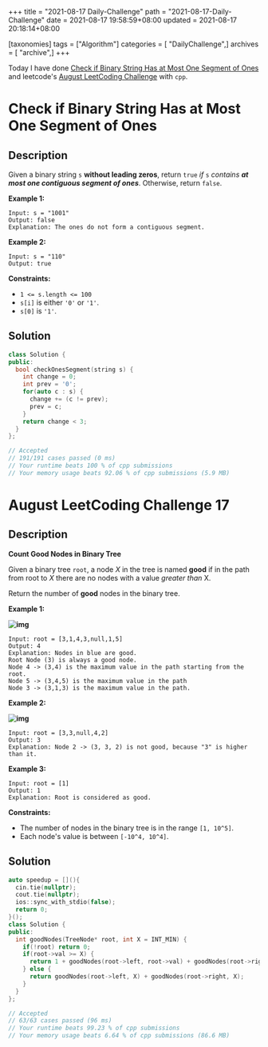 +++
title = "2021-08-17 Daily-Challenge"
path = "2021-08-17-Daily-Challenge"
date = 2021-08-17 19:58:59+08:00
updated = 2021-08-17 20:18:14+08:00

[taxonomies]
tags = ["Algorithm"]
categories = [ "DailyChallenge",]
archives = [ "archive",]
+++

Today I have done [Check if Binary String Has at Most One Segment of Ones](https://leetcode.com/problems/check-if-binary-string-has-at-most-one-segment-of-ones/description/) and leetcode's [August LeetCoding Challenge](https://leetcode.com/explore/challenge/card/august-leetcoding-challenge-2021/615/week-3-august-15th-august-21st/3899/) with `cpp`.

<!-- more -->

# Check if Binary String Has at Most One Segment of Ones

## Description

Given a binary string `s` **without leading zeros**, return `true` *if* `s` *contains **at most one contiguous segment of ones***. Otherwise, return `false`.

 

**Example 1:**

```
Input: s = "1001"
Output: false
Explanation: The ones do not form a contiguous segment.
```

**Example 2:**

```
Input: s = "110"
Output: true
```

 

**Constraints:**

- `1 <= s.length <= 100`
- `s[i]` is either `'0'` or `'1'`.
- `s[0]` is `'1'`.

## Solution

``` cpp
class Solution {
public:
  bool checkOnesSegment(string s) {
    int change = 0;
    int prev = '0';
    for(auto c : s) {
      change += (c != prev);
      prev = c;
    }
    return change < 3;
  }
};

// Accepted
// 191/191 cases passed (0 ms)
// Your runtime beats 100 % of cpp submissions
// Your memory usage beats 92.06 % of cpp submissions (5.9 MB)
```

# August LeetCoding Challenge 17

## Description

**Count Good Nodes in Binary Tree**

Given a binary tree `root`, a node *X* in the tree is named **good** if in the path from root to *X* there are no nodes with a value *greater than* X.

Return the number of **good** nodes in the binary tree.

 

**Example 1:**

**![img](https://assets.leetcode.com/uploads/2020/04/02/test_sample_1.png)**

```
Input: root = [3,1,4,3,null,1,5]
Output: 4
Explanation: Nodes in blue are good.
Root Node (3) is always a good node.
Node 4 -> (3,4) is the maximum value in the path starting from the root.
Node 5 -> (3,4,5) is the maximum value in the path
Node 3 -> (3,1,3) is the maximum value in the path.
```

**Example 2:**

**![img](https://assets.leetcode.com/uploads/2020/04/02/test_sample_2.png)**

```
Input: root = [3,3,null,4,2]
Output: 3
Explanation: Node 2 -> (3, 3, 2) is not good, because "3" is higher than it.
```

**Example 3:**

```
Input: root = [1]
Output: 1
Explanation: Root is considered as good.
```

 

**Constraints:**

- The number of nodes in the binary tree is in the range `[1, 10^5]`.
- Each node's value is between `[-10^4, 10^4]`.


## Solution

``` cpp
auto speedup = [](){
  cin.tie(nullptr);
  cout.tie(nullptr);
  ios::sync_with_stdio(false);
  return 0;
}();
class Solution {
public:
  int goodNodes(TreeNode* root, int X = INT_MIN) {
    if(!root) return 0;
    if(root->val >= X) {
      return 1 + goodNodes(root->left, root->val) + goodNodes(root->right, root->val);
    } else {
      return goodNodes(root->left, X) + goodNodes(root->right, X);
    }
  }
};

// Accepted
// 63/63 cases passed (96 ms)
// Your runtime beats 99.23 % of cpp submissions
// Your memory usage beats 6.64 % of cpp submissions (86.6 MB)
```
